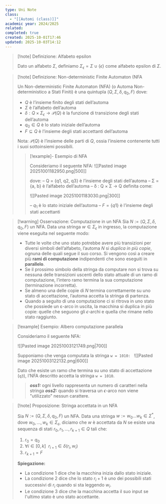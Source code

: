 ```yaml
---
type: Uni Note
class:
  - "[[Automi (class)]]"
academic year: 2024/2025
related:
completed: true
created: 2025-10-01T17:46
updated: 2025-10-03T14:12
---
```

>[!note] Definizione: Alfabeto epsilon
>
>Dato un alfabeto $\Sigma$, definiamo $\Sigma_{\epsilon} = \Sigma \cup  \{ \epsilon \}$ come alfabeto epsilon di $\Sigma$.

>[!note] Definizione: Non-deterministic Finite Automaton (NFA
>
>Un Non-deterministic Finite Automaton (NFA) (o Automa Non-deterministico a Stati Finiti) è una quintupla $(Q, \Sigma, \delta, q_{0}, F )$ dove:
>
>- $Q$ è l’insieme finito degli stati dell’automa
>- $\Sigma$ è l’alfabeto dell’automa
>- $\delta : Q \times \Sigma_{\epsilon} \to \mathcal{P}(Q)$ è la funzione di transizione degli stati dell’automa
>- $q_{0} \in Q$ è lo stato iniziale dell’automa
>- $F \subseteq Q$ è l’insieme degli stati accettanti dell’automa
>
>Nota: $\mathcal{P}(Q)$ è l’insieme delle parti di $Q$, ossia l’insieme contenente tutti i suoi sottoinsiemi possibili.
>
>>[!example]- Esempio di NFA
>>
>>Consideriamo il seguente NFA:
>>![[Pasted image 20251001182950.png|500]]
>>
>>dove:
>>– Q = {q1, q2, q3} è l’insieme degli stati dell’automa
>>– Σ = {a, b} è l’alfabeto dell’automa
>>– δ : Q × Σ → Q definita come:
>>
>>![[Pasted image 20251001183030.png|300]]
>>
>>– $q_{1}$ è lo stato iniziale dell’automa
>>– $F = \{q1\}$ è l’insieme degli stati accettanti

>[!warning] Osservazione: Computazione in un NFA
>Sia $N := (Q, \Sigma, \delta, q_{0}, F )$ un NFA. Data una stringa $w \in \Sigma_{\epsilon}$ in ingresso, la computazione viene eseguita nel seguente modo:
>- Tutte le volte che uno stato potrebbe avere più transizioni per diversi simboli dell’alfabeto, l’automa $N$ si *duplica in più copie*, ognuna delle quali segue il suo corso. Si vengono così a creare più **rami di computazione** indipendenti che sono eseguiti in **parallelo**.
>- Se il prossimo simbolo della stringa da computare non si trova su nessuna delle transizioni uscenti dello stato attuale di un ramo di computazione, l’intero ramo termina la sua computazione (terminazione incorretta).
>- Se almeno una delle copie di $N$ termina correttamente su uno stato di accettazione, l’automa accetta la stringa di partenza.
>- Quando a seguito di una computazione ci si ritrova in uno stato che possiede un ε-arco in uscita, la macchina si duplica in più copie: quelle che seguono gli $\epsilon$-archi e quella che rimane nello stato raggiunto.

>[!example] Esempio: Albero computazione parallela
>
>Consideriamo il seguente NFA:
>
>![[Pasted image 20251003121749.png|700]]
>
>Supponiamo che venga computata la stringa `w = 1010:`
> 
>![[Pasted image 20251003122132.png|600]]
>
>Dato che esiste un ramo che termina su uno stato di accettazione (`q3`), l’NFA descritto accetta la stringa `w = 1010`.
>
>>***oss1:*** ogni livello rappresenta un numero di caratteri nella stringa
>>***oss2:*** quando si traversa un $\epsilon\text{-arco}$ non viene "utilizzato" nessun carattere.

>[!note] Proposizione: Stringa accettata in un NFA
>
>Sia $N := (Q, \Sigma, \delta, q_{0}, F)$ un NFA. Data una stringa $w:= w_{0}\dots w_{k} \in \Sigma^{*}$, dove $w_{0},\dots,w_{k} \in \Sigma_{\epsilon}$, diciamo che $w$ è accettata da $N$ se esiste una sequenza di stati $r_{0}, r_{1}, \dots, r_{k+1} \in Q$ tali che:
>1. $r_{0} = q_{0}$
>2. $\forall i \in [0,k]\ \ r_{i+1} \in \delta(r_{i}, w_{i})$
>3. $r_{k+1} = F$
>   
>**Spiegazione:**
>- La condizione 1 dice che la macchina inizia dallo stato iniziale.
>- La condizione 2 dice che lo stato $r_{i}+1$ è uno dei possibili stati successivi di $r_{i}$ quando si sta leggendo $w_{i}$.
>- Le condizione 3 dice che la macchina accetta il suo input se l'ultimo stato è uno stato accettante.

